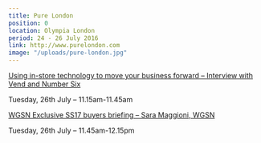 ```yaml
---
title: Pure London
position: 0
location: Olympia London
period: 24 - 26 July 2016
link: http://www.purelondon.com
image: "/uploads/pure-london.jpg"
---
```


[Using in-store technology to move your business forward – Interview with Vend and Number Six](http://www.purelondon.com/seminar/Using-in-store-technology-to-move-your-business-forward)

Tuesday, 26th July – 11.15am-11.45am

[WGSN Exclusive SS17 buyers briefing – Sara Maggioni, WGSN](http://www.purelondon.com/seminar/WGSN-exclusive-SS16-buyers-briefing-1-2-3)

Tuesday, 26th July – 11.45am-12.15pm